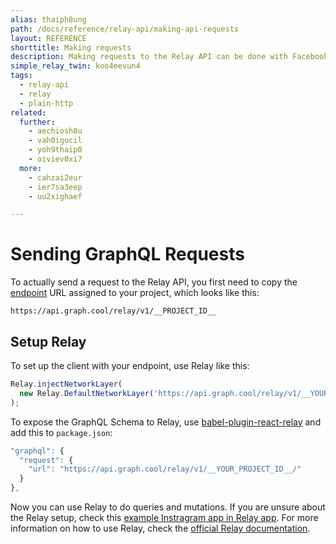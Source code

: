 ```yaml
---
alias: thaiph8ung
path: /docs/reference/relay-api/making-api-requests
layout: REFERENCE
shorttitle: Making requests
description: Making requests to the Relay API can be done with Facebook's GraphQL client Relay or any other GraphQL client such as Apollo, Lokka or plain http.
simple_relay_twin: koo4eevun4
tags:
  - relay-api
  - relay
  - plain-http
related:
  further:
    - aechiosh8u
    - vah0igucil
    - yoh9thaip0
    - oiviev0xi7
  more:
    - cahzai2eur
    - ier7sa3eep
    - uu2xighaef

---
```


# Sending GraphQL Requests

To actually send a request to the Relay API, you first need to copy the [endpoint](!alias-yahph3foch#project-endpoints) URL assigned to your project, which looks like this:

`https://api.graph.cool/relay/v1/__PROJECT_ID__`

## Setup Relay

To set up the client with your endpoint, use Relay like this:

```javascript
Relay.injectNetworkLayer(
  new Relay.DefaultNetworkLayer('https://api.graph.cool/relay/v1/__YOUR_PROJECT_ID__')
);
```

To expose the GraphQL Schema to Relay, use [babel-plugin-react-relay](https://github.com/graphcool/babel-plugin-react-relay) and add this to `package.json`:

```javascript
"graphql": {
  "request": {
    "url": "https://api.graph.cool/relay/v1/__YOUR_PROJECT_ID__/"
  }
},
```

Now you can use Relay to do queries and mutations. If you are unsure about the Relay setup, check this [example Instragram app in Relay app](https://github.com/graphcool-examples/react-relay-instagram-example). For more information on how to use Relay, check the [official Relay documentation](https://facebook.github.io/relay/).
